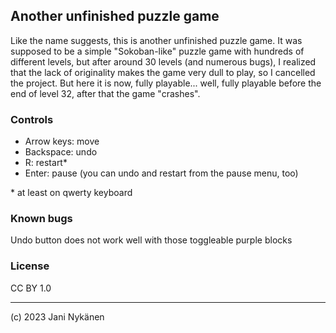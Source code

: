 ## Another unfinished puzzle game

Like the name suggests, this is another unfinished puzzle game. It was supposed to be a simple "Sokoban-like" puzzle game with hundreds of different levels, but after around 30 levels (and numerous bugs), I realized that the lack of originality makes the game very dull to play, so I cancelled the project. But here it is now, fully playable... well, fully playable before the end of level 32, after that the game "crashes".

### Controls

- Arrow keys: move
- Backspace:  undo
- R:          restart\*
- Enter:      pause (you can undo and restart from the pause menu, too)

\* at least on qwerty keyboard


### Known bugs

Undo button does not work well with those toggleable purple blocks


### License

CC BY 1.0

----------

(c) 2023 Jani Nykänen
